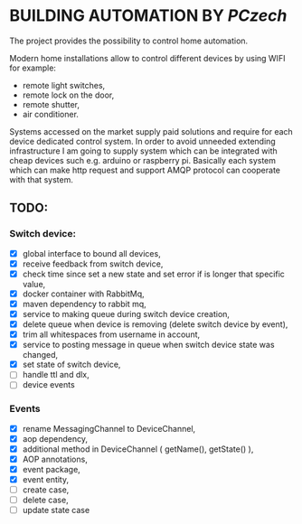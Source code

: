 # BUILDING AUTOMATION BY *PCzech*

The project provides the possibility to control home automation.

Modern home installations allow to control different devices by using WIFI for example:

- remote light switches,
- remote lock on the door,
- remote shutter,
- air conditioner.

Systems accessed on the market supply paid solutions and require for each device dedicated control system.
In order to avoid unneeded extending infrastructure I am going to supply system which can be integrated with cheap
devices such e.g. arduino or raspberry pi. Basically each system which can make http request and support AMQP protocol
can cooperate with that system.

## TODO:

### Switch device:

- [x] global interface to bound all devices,
- [x] receive feedback from switch device,
- [x] check time since set a new state and set error if is longer that specific value,
- [x] docker container with RabbitMq,
- [x] maven dependency to rabbit mq,
- [x] service to making queue during switch device creation,
- [x] delete queue when device is removing (delete switch device by event),
- [x] trim all whitespaces from username in account,
- [x] service to posting message in queue when switch device state was changed,
- [x] set state of switch device,
- [ ] handle ttl and dlx,
- [ ] device events

### Events 
- [x] rename MessagingChannel to DeviceChannel,
- [x] aop dependency,
- [x] additional method in DeviceChannel ( getName(), getState() ),
- [x] AOP annotations,
- [x] event package,
- [x] event entity,
- [ ] create case,
- [ ] delete case,
- [ ] update state case